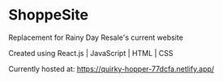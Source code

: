 # ShoppeSite
Replacement for Rainy Day Resale's current website

Created using React.js | JavaScript | HTML | CSS

Currently hosted at: https://quirky-hopper-77dcfa.netlify.app/
